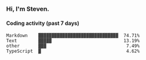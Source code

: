 ### Hi, I'm Steven.

#### Coding activity (past 7 days)
```
Markdown    ▓▓▓▓▓▓▓▓▓▓▓▓▓▓▓▓▓▓▓▓▓▓▓▓▓▓▓▓▓▓  74.71%
Text        ▓▓▓▓▓                           13.19%
other       ▓▓▓                              7.49%
TypeScript  ▓                                4.62%
```

